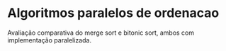 # Algoritmos paralelos de ordenacao
Avaliação comparativa do merge sort e bitonic sort, ambos com implementação paralelizada.
